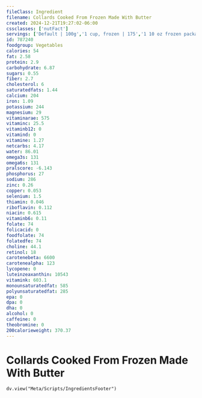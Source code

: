 ```yaml
---
fileClass: Ingredient
filename: Collards Cooked From Frozen Made With Butter
created: 2024-12-21T19:27:02-06:00
cssclasses: ['nutFact']
servings: ['Default | 100g','1 cup, frozen | 175','1 10 oz frozen package yields | 257']
id: 787240
foodgroup: Vegetables
calories: 54
fat: 2.58
protein: 2.9
carbohydrate: 6.87
sugars: 0.55
fiber: 2.7
cholesterol: 6
saturatedfats: 1.44
calcium: 204
iron: 1.09
potassium: 244
magnesium: 29
vitaminarae: 575
vitaminc: 25.5
vitaminb12: 0
vitamind: 0
vitamine: 1.27
netcarbs: 4.17
water: 86.01
omega3s: 131
omega6s: 131
pralscore: -6.143
phosphorus: 27
sodium: 286
zinc: 0.26
copper: 0.053
selenium: 1.5
thiamin: 0.046
riboflavin: 0.112
niacin: 0.615
vitaminb6: 0.11
folate: 74
folicacid: 0
foodfolate: 74
folatedfe: 74
choline: 44.1
retinol: 18
carotenebeta: 6600
carotenealpha: 123
lycopene: 0
luteinzeaxanthin: 10543
vitamink: 603.1
monounsaturatedfat: 585
polyunsaturatedfat: 285
epa: 0
dpa: 0
dha: 0
alcohol: 0
caffeine: 0
theobromine: 0
200calorieweight: 370.37
---
```


# Collards Cooked From Frozen Made With Butter

```dataviewjs
dv.view("Meta/Scripts/IngredientsFooter")
```